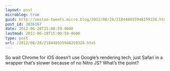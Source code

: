 ```yaml
---
layout: post
microblog: true
guid: http://vmstan-tweets.micro.blog/2012/06/28/218448935948259328.html
post_id: 3036167
date: 2012-06-28T15:00:59-0600
lastmod: 2012-06-28T15:00:59-0600
type: post
url: /2012/06/28/218448935948259328.html
---
```

So wait Chrome for iOS doesn’t use Google’s rendering tech, just Safari in a wrapper that’s slower because of no Nitro JS? What’s the point?

